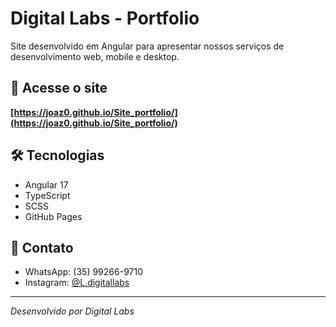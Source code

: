 # Digital Labs - Portfolio

Site desenvolvido em Angular para apresentar nossos serviços de desenvolvimento web, mobile e desktop.

## 🚀 Acesse o site

**[https://joaz0.github.io/Site_portfolio/](https://joaz0.github.io/Site_portfolio/)**

## 🛠️ Tecnologias

- Angular 17
- TypeScript
- SCSS
- GitHub Pages

## 📱 Contato

- WhatsApp: (35) 99266-9710
- Instagram: [@L.digitallabs](https://www.instagram.com/L.digitallabs/)

---

*Desenvolvido por Digital Labs*